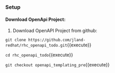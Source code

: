 ### Setup
#### Download OpenApi Project:

1. Download OpenAPI Project from github:

`git clone https://github.com/jland-redhat/rhc_openapi_todo.git`{{execute}}

`cd rhc_openapi_todo`{{execute}}

`git checkout openapi_templating_pre`{{execute}}
